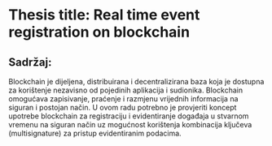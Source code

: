# Thesis title: Real time event registration on blockchain

## Sadržaj:
Blockchain je dijeljena, distribuirana i decentralizirana baza koja je dostupna za korištenje nezavisno od pojedinih aplikacija i sudionika. Blockchain omogućava zapisivanje, praćenje i razmjenu vrijednih informacija na siguran i postojan način. U ovom radu potrebno je provjeriti koncept upotrebe blockchain za registraciju i evidentiranje događaja u stvarnom vremenu na siguran način uz mogućnost korištenja kombinacija ključeva (multisignature) za pristup evidentiranim podacima.


